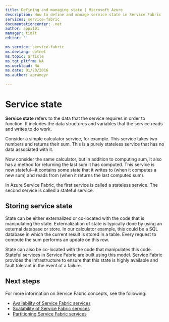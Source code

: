 ```yaml
---
title: Defining and managing state | Microsoft Azure
description: How to define and manage service state in Service Fabric
services: service-fabric
documentationcenter: .net
author: appi101
manager: timlt
editor: ''

ms.service: service-fabric
ms.devlang: dotnet
ms.topic: article
ms.tgt_pltfrm: NA
ms.workload: NA
ms.date: 01/20/2016
ms.author: aprameyr

---
```

# Service state
**Service state** refers to the data that the service requires in order to function. It includes the data structures and variables that the service reads and writes to do work.

Consider a simple calculator service, for example. This service takes two numbers and returns their sum. This is a purely stateless service that has no data associated with it.

Now consider the same calculator, but in addition to computing sum, it also has a method for returning the last sum it has computed. This service is now stateful--it contains some state that it writes to (when it computes a new sum) and reads from (when it returns the last computed sum).

In Azure Service Fabric, the first service is called a stateless service. The second service is called a stateful service.

## Storing service state
State can be either externalized or co-located with the code that is manipulating the state. Externalization of state is typically done by using an external database or store. In our calculator example, this could be a SQL database in which the current result is stored in a table. Every request to compute the sum performs an update on this row.

State can also be co-located with the code that manipulates this code. Stateful services in Service Fabric are built using this model. Service Fabric provides the infrastructure to ensure that this state is highly available and fault tolerant in the event of a failure.

## Next steps
For more information on Service Fabric concepts, see the following:

* [Availability of Service Fabric services](service-fabric-availability-services.md)
* [Scalability of Service Fabric services](service-fabric-concepts-scalability.md)
* [Partitioning Service Fabric services](service-fabric-concepts-partitioning.md)

